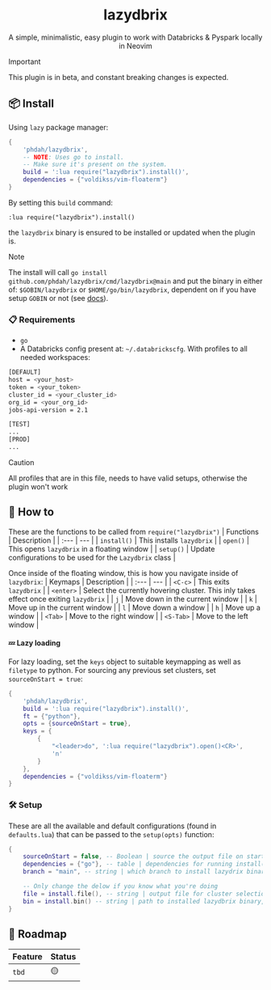 <h1 align="center">
  lazydbrix
</h1>
<p align="center">
A simple, minimalistic, easy plugin to work with Databricks & Pyspark locally in Neovim
</p>

> [!IMPORTANT]
> This plugin is in beta, and constant breaking changes is expected.

## 📦 Install

Using `lazy` package manager:
```lua
{
    'phdah/lazydbrix',
    -- NOTE: Uses go to install.
    -- Make sure it's present on the system.
    build = ':lua require("lazydbrix").install()',
    dependencies = {"voldikss/vim-floaterm"}
}
```

By setting this `build` command:

```vim
:lua require("lazydbrix").install()
```

the `lazydbrix` binary is ensured to be installed or updated when the plugin is.

> [!NOTE]
> The install will call `go install github.com/phdah/lazydbrix/cmd/lazydbrix@main` and put the binary in either of: `$GOBIN/lazydbrix` or `$HOME/go/bin/lazydbrix`, dependent on if you have setup `GOBIN` or not (see [docs](https://pkg.go.dev/cmd/go#hdr-Environment_variables)).

### 📋 Requirements

- `go`
- A Databricks config present at: `~/.databrickscfg`. With profiles to all
  needed workspaces:

```bash
[DEFAULT]
host = <your_host>
token = <your_token>
cluster_id = <your_cluster_id>
org_id = <your_org_id>
jobs-api-version = 2.1

[TEST]
...
[PROD]
...
```

> [!CAUTION]
> All profiles that are in this file, needs to have valid setups, otherwise the plugin won't work

## 🚀 How to

These are the functions to be called from `require("lazydbrix")`
| Functions | Description |
| :--- | --- |
| `install()` | This installs `lazydbrix` |
| `open()` | This opens `lazydbrix` in a floating window |
| `setup()` | Update configurations to be used for the `Lazydbrix` class |

Once inside of the floating window, this is how you navigate inside of `lazydbrix`:
| Keymaps | Description |
| :--- | --- |
| `<C-c>` | This exits `lazydbrix` |
| `<enter>` | Select the currently hovering cluster. This inly takes effect once exiting `lazydbrix` |
| `j` | Move down in  the current window |
| `k` | Move up in  the current window |
| `l` | Move down a window |
| `h` | Move up a window |
| `<Tab>` | Move to the right window |
| `<S-Tab>` | Move to the left window |

#### 💤 Lazy loading

For lazy loading, set the `keys` object to suitable keymapping as well as `filetype` to python. For sourcing any previous set clusters, set `sourceOnStart = true`:

```lua
{
    'phdah/lazydbrix',
    build = ':lua require("lazydbrix").install()',
    ft = {"python"},
    opts = {sourceOnStart = true},
    keys = {
        {
            "<leader>do", ':lua require("lazydbrix").open()<CR>',
            'n'
        }
    },
    dependencies = {"voldikss/vim-floaterm"}
}
```

### 🛠️ Setup

These are all the available and default configurations (found in `defaults.lua`) that can be passed to the `setup(opts)` function:
```lua
{
    sourceOnStart = false, -- Boolean | source the output file on startup
    dependencies = {"go"}, -- table | dependencies for running install()
    branch = "main", -- string | which branch to install lazydrix binary from, usefull for debuggin

    -- Only change the delow if you know what you're doing
    file = install.file(), -- string | output file for cluster selection, defaults to ~/.cache/nvim/lazydbrix/cluster_selection.nvim
    bin = install.bin() -- string | path to installed lazydbrix binary, defaults to ~/go/bin/lazydbrix (see install.bin() for more info)
}
```

## 📶 Roadmap

| Feature | Status |
| ------- | ------ |
| `tbd`   | 🟡     |
